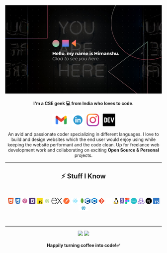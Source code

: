 <img  src="https://github.com/himakhaitan/himakhaitan/blob/main/1.jpg">

<h4 align="center">I'm a CSE geek 💻 from India who loves to code.</h4>

<p align="center">
  <a href="mailto:himanshukhaitan10@gmail.com" target="_blank"><img height="40" src = "https://github.com/himakhaitan/himakhaitan/blob/main/icons/mail.png"></a>
  <a href="https://www.linkedin.com/in/himanshu-khaitan-431666204/" target="_blank"><img height="40" src = "https://github.com/himakhaitan/himakhaitan/blob/main/icons/linkedin.png"></a>&nbsp;&nbsp;<a href="https://www.instagram.com/hima_khaitan/" target="_blank"><img height="40" src = "https://github.com/himakhaitan/himakhaitan/blob/main/icons/insta.png"></a>&nbsp;&nbsp;
  <a href="https://dev.to/hima_khaitan" target="_blank"><img height="40" src = "https://github.com/himakhaitan/himakhaitan/blob/main/icons/dev.png"></a>
</p>

<p align="center">An avid and passionate coder specializing in different languages. I love to build and design websites which the end user would enjoy using while keeping the website performant and the code clean. Up for freelance web development work and collaborating on exciting <b>Open Source & Personal</b> projects.</p>

---

<h2 align="center">⚡ Stuff I Know</h2>
<br/>
<p align="center">
<img src="https://github.com/himakhaitan/himakhaitan/blob/main/icons/html5.png" height="20">
<img src="https://github.com/himakhaitan/himakhaitan/blob/main/icons/css.png" height="20"> 
<img src="https://github.com/himakhaitan/himakhaitan/blob/main/icons/sass.png" height="20"> 
<img src="https://github.com/himakhaitan/himakhaitan/blob/main/icons/bootstrap.png" height="20"> 
<img src="https://github.com/himakhaitan/himakhaitan/blob/main/icons/js.png" height="20"> 
<img src="https://github.com/himakhaitan/himakhaitan/blob/main/icons/node.png" height="20"> 
<img src="https://github.com/himakhaitan/himakhaitan/blob/main/icons/expressjs.png" height="20"> 
<img src="https://github.com/himakhaitan/himakhaitan/blob/main/icons/postman.png" height="20"> 
<img src="https://github.com/himakhaitan/himakhaitan/blob/main/icons/react.png" height="20"> 
<img src="https://github.com/himakhaitan/himakhaitan/blob/main/icons/mongo.png" height="20"> 
<img src="https://github.com/himakhaitan/himakhaitan/blob/main/icons/c.png" height="20"> 
<img src="https://github.com/himakhaitan/himakhaitan/blob/main/icons/cpp.png" height="20"> 
<img src="https://github.com/himakhaitan/himakhaitan/blob/main/icons/git.png" height="20"> 
<img src="https://github.com/himakhaitan/himakhaitan/blob/main/icons/github.png" height="20"> 
<img src="https://github.com/himakhaitan/himakhaitan/blob/main/icons/linux.png" height="20"> 
<img src="https://github.com/himakhaitan/himakhaitan/blob/main/icons/heroku.png" height="20"> 
<img src="https://github.com/himakhaitan/himakhaitan/blob/main/icons/figma.png" height="20"> 
<img src="https://github.com/himakhaitan/himakhaitan/blob/main/icons/canva.png" height="20">
<img src="https://github.com/himakhaitan/himakhaitan/blob/main/icons/redux.png" height="20"> 
<img src="https://github.com/himakhaitan/himakhaitan/blob/main/icons/next-js.png" height="20"> 
<img src="https://github.com/himakhaitan/himakhaitan/blob/main/icons/typescript.png" height="20"> 
<img src="https://github.com/himakhaitan/himakhaitan/blob/main/icons/wordpress.png" height="20"> 
</p>

<br />

---

<p align="center">
  <img src="https://github-readme-streak-stats.herokuapp.com?user=himakhaitan&theme=tokyonight&hide_border=true&fire=DD2727"/>
    <img src="https://github-readme-stats.vercel.app/api?username=himakhaitan&show_icons=true&hide_border=true&theme=tokyonight&hide_border=true&fire=DD2727"/>

</p>

<h4 align="center">Happily turning coffee into code!✅</h4>
